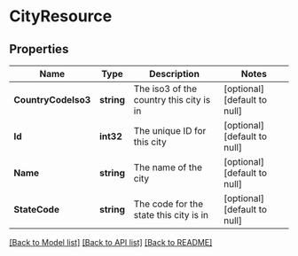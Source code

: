 # CityResource

## Properties
Name | Type | Description | Notes
------------ | ------------- | ------------- | -------------
**CountryCodeIso3** | **string** | The iso3 of the country this city is in | [optional] [default to null]
**Id** | **int32** | The unique ID for this city | [optional] [default to null]
**Name** | **string** | The name of the city | [optional] [default to null]
**StateCode** | **string** | The code for the state this city is in | [optional] [default to null]

[[Back to Model list]](../README.md#documentation-for-models) [[Back to API list]](../README.md#documentation-for-api-endpoints) [[Back to README]](../README.md)


